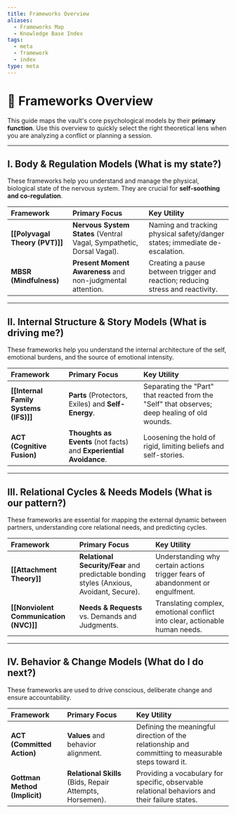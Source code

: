 ```yaml
---
title: Frameworks Overview
aliases:
  - Frameworks Map
  - Knowledge Base Index
tags:
  - meta
  - framework
  - index
type: meta
---
```


<!-- @format -->

# 📖 Frameworks Overview

This guide maps the vault's core psychological models by their **primary function**. Use this overview to quickly select the right theoretical lens when you are analyzing a conflict or planning a session.

---

## I. Body & Regulation Models (What is my state?)

These frameworks help you understand and manage the physical, biological state of the nervous system. They are crucial for **self-soothing and co-regulation**.

| Framework                      | Primary Focus                                                         | Key Utility                                                                    |
| :----------------------------- | :-------------------------------------------------------------------- | :----------------------------------------------------------------------------- |
| **[[Polyvagal Theory (PVT)]]** | **Nervous System States** (Ventral Vagal, Sympathetic, Dorsal Vagal). | Naming and tracking physical safety/danger states; immediate de-escalation.    |
| **MBSR (Mindfulness)**         | **Present Moment Awareness** and non-judgmental attention.            | Creating a pause between trigger and reaction; reducing stress and reactivity. |

---

## II. Internal Structure & Story Models (What is driving me?)

These frameworks help you understand the internal architecture of the self, emotional burdens, and the source of emotional intensity.

| Framework                             | Primary Focus                                                      | Key Utility                                                                                   |
| :------------------------------------ | :----------------------------------------------------------------- | :-------------------------------------------------------------------------------------------- |
| **[[Internal Family Systems (IFS)]]** | **Parts** (Protectors, Exiles) and **Self-Energy**.                | Separating the "Part" that reacted from the "Self" that observes; deep healing of old wounds. |
| **ACT (Cognitive Fusion)**            | **Thoughts as Events** (not facts) and **Experiential Avoidance**. | Loosening the hold of rigid, limiting beliefs and self-stories.                               |

---

## III. Relational Cycles & Needs Models (What is our pattern?)

These frameworks are essential for mapping the external dynamic between partners, understanding core relational needs, and predicting cycles.

| Framework                              | Primary Focus                                                                            | Key Utility                                                                   |
| :------------------------------------- | :--------------------------------------------------------------------------------------- | :---------------------------------------------------------------------------- |
| **[[Attachment Theory]]**              | **Relational Security/Fear** and predictable bonding styles (Anxious, Avoidant, Secure). | Understanding why certain actions trigger fears of abandonment or engulfment. |
| **[[Nonviolent Communication (NVC)]]** | **Needs & Requests** vs. Demands and Judgments.                                          | Translating complex, emotional conflict into clear, actionable human needs.   |

---

## IV. Behavior & Change Models (What do I do next?)

These frameworks are used to drive conscious, deliberate change and ensure accountability.

| Framework                     | Primary Focus                                            | Key Utility                                                                                         |
| :---------------------------- | :------------------------------------------------------- | :-------------------------------------------------------------------------------------------------- |
| **ACT (Committed Action)**    | **Values** and behavior alignment.                       | Defining the meaningful direction of the relationship and committing to measurable steps toward it. |
| **Gottman Method (Implicit)** | **Relational Skills** (Bids, Repair Attempts, Horsemen). | Providing a vocabulary for specific, observable relational behaviors and their failure states.      |
